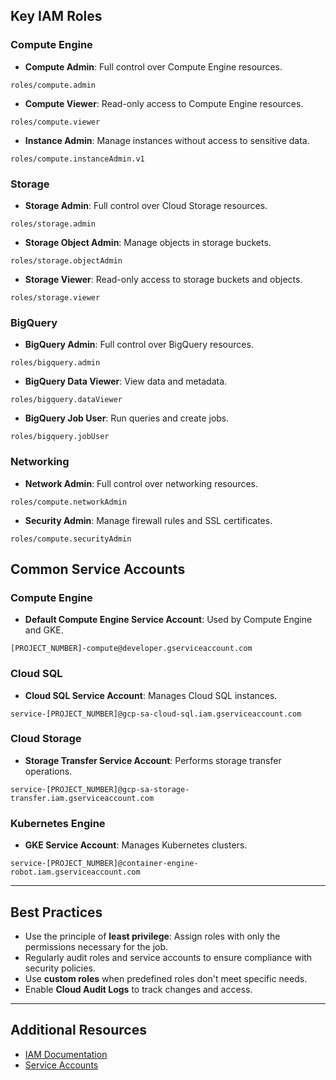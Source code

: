 
## Key IAM Roles

### Compute Engine

- **Compute Admin**: Full control over Compute Engine resources.
```
roles/compute.admin
```

- **Compute Viewer**: Read-only access to Compute Engine resources.

```
roles/compute.viewer
```

- **Instance Admin**: Manage instances without access to sensitive data.

```
roles/compute.instanceAdmin.v1
```


### Storage

- **Storage Admin**: Full control over Cloud Storage resources.

```
roles/storage.admin
```

- **Storage Object Admin**: Manage objects in storage buckets.

```
roles/storage.objectAdmin
```

- **Storage Viewer**: Read-only access to storage buckets and objects.

```
roles/storage.viewer
```


### BigQuery

- **BigQuery Admin**: Full control over BigQuery resources.

```
roles/bigquery.admin
```

- **BigQuery Data Viewer**: View data and metadata.

```
roles/bigquery.dataViewer
```

- **BigQuery Job User**: Run queries and create jobs.

```
roles/bigquery.jobUser
```


### Networking

- **Network Admin**: Full control over networking resources.

```
roles/compute.networkAdmin
```

- **Security Admin**: Manage firewall rules and SSL certificates.

```
roles/compute.securityAdmin
```


## Common Service Accounts

### Compute Engine

- **Default Compute Engine Service Account**: Used by Compute Engine and GKE.

```
[PROJECT_NUMBER]-compute@developer.gserviceaccount.com
```


### Cloud SQL

- **Cloud SQL Service Account**: Manages Cloud SQL instances.

```
service-[PROJECT_NUMBER]@gcp-sa-cloud-sql.iam.gserviceaccount.com
```


### Cloud Storage

- **Storage Transfer Service Account**: Performs storage transfer operations.

```
service-[PROJECT_NUMBER]@gcp-sa-storage-transfer.iam.gserviceaccount.com
```


### Kubernetes Engine

- **GKE Service Account**: Manages Kubernetes clusters.

```
service-[PROJECT_NUMBER]@container-engine-robot.iam.gserviceaccount.com
```


---

## Best Practices

- Use the principle of **least privilege**: Assign roles with only the permissions necessary for the job.
- Regularly audit roles and service accounts to ensure compliance with security policies.
- Use **custom roles** when predefined roles don't meet specific needs.
- Enable **Cloud Audit Logs** to track changes and access.

---

## Additional Resources

- [IAM Documentation](https://cloud.google.com/iam/docs)
- [Service Accounts](https://cloud.google.com/iam/docs/service-accounts)